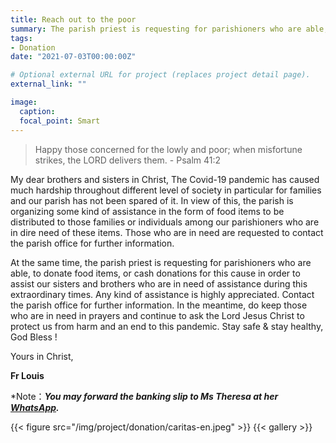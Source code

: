 ```yaml
---
title: Reach out to the poor
summary: The parish priest is requesting for parishioners who are able, to donate  food items, or cash donations for this cause in order to assist our sisters and brothers who are in need of assistance during this extraordinary times.
tags:
- Donation
date: "2021-07-03T00:00:00Z"

# Optional external URL for project (replaces project detail page).
external_link: ""

image:
  caption:
  focal_point: Smart
---
```

> Happy those concerned for the lowly and poor; when misfortune strikes, the LORD delivers them. - Psalm 41:2

My dear brothers and sisters in Christ, The Covid-19 pandemic has caused much hardship throughout different level of society  in particular for families and our parish has not been spared of it. In view of this, the parish is organizing some kind of assistance in the form of food items to be distributed to those families or individuals among our parishioners who are in dire need of these items. Those who are in need are requested to contact the parish office for further information.

At the same time, the parish priest is requesting for parishioners who are able, to donate  food items, or cash donations for this cause in order to assist our sisters and brothers who are in need of assistance during this extraordinary times. Any kind of assistance is  highly appreciated. Contact the parish office for further information. In the meantime, do keep those who are in need in prayers and continue to ask the Lord Jesus Christ to protect us from harm and an end to this pandemic. Stay safe & stay healthy, God Bless !

Yours in Christ,

**Fr Louis**

*Note：***You may forward the banking slip to Ms Theresa at her [WhatsApp](https://wa.link/90dpw4).***

{{< figure src="/img/project/donation/caritas-en.jpeg" >}}
{{< gallery >}}
